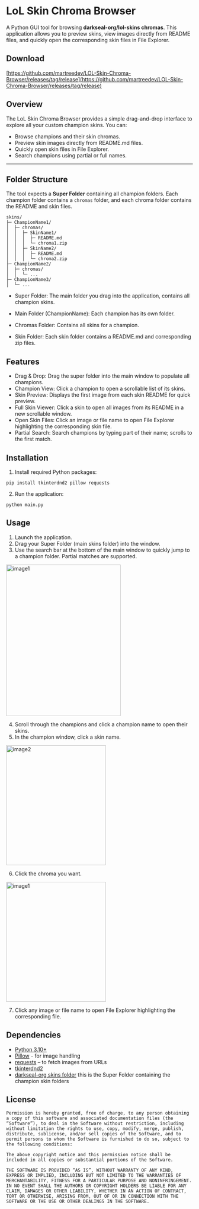 # LoL Skin Chroma Browser

A Python GUI tool for browsing **darkseal-org/lol-skins chromas**. This application allows you to preview skins, view images directly from README files, and quickly open the corresponding skin files in File Explorer.
## Download
[https://github.com/martreedev/LOL-Skin-Chroma-Browser/releases/tag/release](https://github.com/martreedev/LOL-Skin-Chroma-Browser/releases/tag/release)

## Overview

The LoL Skin Chroma Browser provides a simple drag-and-drop interface to explore all your custom champion skins. You can:

- Browse champions and their skin chromas.
- Preview skin images directly from README.md files.
- Quickly open skin files in File Explorer.
- Search champions using partial or full names.

---

## Folder Structure

The tool expects a **Super Folder** containing all champion folders. Each champion folder contains a `chromas` folder, and each chroma folder contains the README and skin files.  

```text
skins/
├─ ChampionName1/
│  ├─ chromas/
│  │  ├─ SkinName1/
│  │  │  ├─ README.md
│  │  │  └─ chroma1.zip
│  │  ├─ SkinName2/
│  │  │  ├─ README.md
│  │  │  └─ chroma2.zip
├─ ChampionName2/
│  ├─ chromas/
│  │  └─ ...
├─ ChampionName3/
│  └─ ...
```
* Super Folder: The main folder you drag into the application, contains all champion skins.

* Main Folder (ChampionName): Each champion has its own folder.

* Chromas Folder: Contains all skins for a champion.

* Skin Folder: Each skin folder contains a README.md and corresponding zip files.

## Features
* Drag & Drop: Drag the super folder into the main window to populate all champions.
* Champion View: Click a champion to open a scrollable list of its skins.
* Skin Preview: Displays the first image from each skin README for quick preview.
* Full Skin Viewer: Click a skin to open all images from its README in a new scrollable window.
* Open Skin Files: Click an image or file name to open File Explorer highlighting the corresponding skin file.
* Partial Search: Search champions by typing part of their name; scrolls to the first match.

## Installation

1. Install required Python packages:
```text
pip install tkinterdnd2 pillow requests
```


2. Run the application:
```text
python main.py
```
## Usage
1. Launch the application.
2. Drag your Super Folder (main skins folder) into the window.
3. Use the search bar at the bottom of the main window to quickly jump to a champion folder. Partial matches are supported.
<img width="309" height="408" alt="image1" src="https://github.com/user-attachments/assets/b7717dd7-4201-4275-afab-c6509239c8a3" />

4. Scroll through the champions and click a champion name to open their skins.
5. In the champion window, click a skin name.

<img width="269" height="323" alt="image2" src="https://github.com/user-attachments/assets/0117d021-6ca6-476f-9139-9720c892453f" />

6. Click the chroma you want.
<img width="269" height="323" alt="image1" src="https://github.com/user-attachments/assets/a8db8ffd-5ec6-4ba7-a516-bd29b1f69290" />

7. Click any image or file name to open File Explorer highlighting the corresponding file.

## Dependencies
* [Python 3.10+](https://www.python.org/)
* [Pillow](https://pillow.readthedocs.io/en/stable/) - for image handling
* [requests](https://pypi.org/project/requests/)  – to fetch images from URLs
* [tkinterdnd2](https://pypi.org/project/tkinterdnd2/)
* [darkseal-org skins folder](https://github.com/darkseal-org/lol-skins/tree/main/skins) this is the Super Folder containing the champion skin folders

## License
```text
Permission is hereby granted, free of charge, to any person obtaining a copy of this software and associated documentation files (the “Software”), to deal in the Software without restriction, including without limitation the rights to use, copy, modify, merge, publish, distribute, sublicense, and/or sell copies of the Software, and to permit persons to whom the Software is furnished to do so, subject to the following conditions:

The above copyright notice and this permission notice shall be included in all copies or substantial portions of the Software.

THE SOFTWARE IS PROVIDED “AS IS”, WITHOUT WARRANTY OF ANY KIND, EXPRESS OR IMPLIED, INCLUDING BUT NOT LIMITED TO THE WARRANTIES OF MERCHANTABILITY, FITNESS FOR A PARTICULAR PURPOSE AND NONINFRINGEMENT. IN NO EVENT SHALL THE AUTHORS OR COPYRIGHT HOLDERS BE LIABLE FOR ANY CLAIM, DAMAGES OR OTHER LIABILITY, WHETHER IN AN ACTION OF CONTRACT, TORT OR OTHERWISE, ARISING FROM, OUT OF OR IN CONNECTION WITH THE SOFTWARE OR THE USE OR OTHER DEALINGS IN THE SOFTWARE.
```
